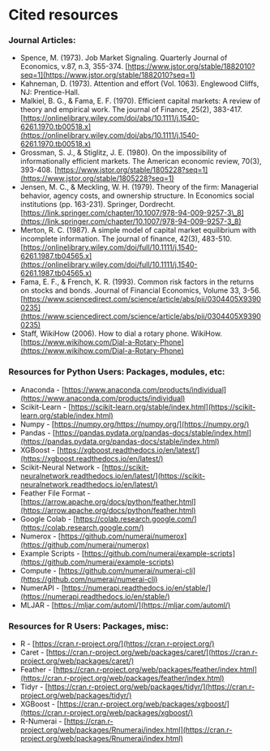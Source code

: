 # Cited resources

### Journal Articles:

* Spence, M. \(1973\). Job Market Signaling. Quarterly Journal of Economics, v.87, n.3, 355-374.  [https://www.jstor.org/stable/1882010?seq=1](https://www.jstor.org/stable/1882010?seq=1)
* Kahneman, D. \(1973\). Attention and effort \(Vol. 1063\). Englewood Cliffs, NJ: Prentice-Hall.
* Malkiel, B. G., & Fama, E. F. \(1970\). Efficient capital markets: A review of theory and empirical work. The journal of Finance, 25\(2\), 383-417. [https://onlinelibrary.wiley.com/doi/abs/10.1111/j.1540-6261.1970.tb00518.x](https://onlinelibrary.wiley.com/doi/abs/10.1111/j.1540-6261.1970.tb00518.x)
* Grossman, S. J., & Stiglitz, J. E. \(1980\). On the impossibility of informationally efficient markets. The American economic review, 70\(3\), 393-408. [https://www.jstor.org/stable/1805228?seq=1](https://www.jstor.org/stable/1805228?seq=1)
* Jensen, M. C., & Meckling, W. H. \(1979\). Theory of the firm: Managerial behavior, agency costs, and ownership structure. In Economics social institutions \(pp. 163-231\). Springer, Dordrecht. [https://link.springer.com/chapter/10.1007/978-94-009-9257-3\_8](https://link.springer.com/chapter/10.1007/978-94-009-9257-3_8)
* Merton, R. C. \(1987\). A simple model of capital market equilibrium with incomplete information. The journal of finance, 42\(3\), 483-510. [https://onlinelibrary.wiley.com/doi/full/10.1111/j.1540-6261.1987.tb04565.x](https://onlinelibrary.wiley.com/doi/full/10.1111/j.1540-6261.1987.tb04565.x)
* Fama, E. F., & French, K. R. \(1993\). Common risk factors in the returns on stocks and bonds. Journal of Financial Economics, Volume 33, 3-56. [https://www.sciencedirect.com/science/article/abs/pii/0304405X93900235](https://www.sciencedirect.com/science/article/abs/pii/0304405X93900235)
* Staff, WikiHow \(2006\). How to dial a rotary phone. WikiHow. [https://www.wikihow.com/Dial-a-Rotary-Phone](https://www.wikihow.com/Dial-a-Rotary-Phone)

### Resources for Python Users: Packages, modules, etc:

* Anaconda - [https://www.anaconda.com/products/individual](https://www.anaconda.com/products/individual)
* Scikit-Learn - [https://scikit-learn.org/stable/index.html](https://scikit-learn.org/stable/index.html)
* Numpy - [https://numpy.org/https://numpy.org/](https://numpy.org/)
* Pandas - [https://pandas.pydata.org/pandas-docs/stable/index.html](https://pandas.pydata.org/pandas-docs/stable/index.html)
* XGBoost - [https://xgboost.readthedocs.io/en/latest/](https://xgboost.readthedocs.io/en/latest/)
* Scikit-Neural Network - [https://scikit-neuralnetwork.readthedocs.io/en/latest/](https://scikit-neuralnetwork.readthedocs.io/en/latest/)
* Feather File Format - [https://arrow.apache.org/docs/python/feather.html](https://arrow.apache.org/docs/python/feather.html)
* Google Colab - [https://colab.research.google.com/](https://colab.research.google.com/)
* Numerox - [https://github.com/numerai/numerox](https://github.com/numerai/numerox)
* Example Scripts - [https://github.com/numerai/example-scripts](https://github.com/numerai/example-scripts)
* Compute - [https://github.com/numerai/numerai-cli](https://github.com/numerai/numerai-cli)
* NumerAPI - [https://numerapi.readthedocs.io/en/stable/](https://numerapi.readthedocs.io/en/stable/)
* MLJAR - [https://mljar.com/automl/](https://mljar.com/automl/)

### Resources for R Users: Packages, misc:

* R - [https://cran.r-project.org/](https://cran.r-project.org/)
* Caret - [https://cran.r-project.org/web/packages/caret/](https://cran.r-project.org/web/packages/caret/)
* Feather - [https://cran.r-project.org/web/packages/feather/index.html](https://cran.r-project.org/web/packages/feather/index.html)
* Tidyr - [https://cran.r-project.org/web/packages/tidyr/](https://cran.r-project.org/web/packages/tidyr/)
* XGBoost - [https://cran.r-project.org/web/packages/xgboost/](https://cran.r-project.org/web/packages/xgboost/)
* R-Numerai - [https://cran.r-project.org/web/packages/Rnumerai/index.html](https://cran.r-project.org/web/packages/Rnumerai/index.html)


